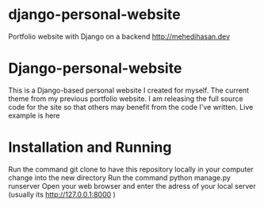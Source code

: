 # django-personal-website
Portfolio website with Django on a backend http://mehedihasan.dev

# Django-personal-website
This is a Django-based personal website I created for myself. The current theme from my previous portfolio website. I am releasing the full source code for the site so that others may benefit from the code I've written. Live example is here

# Installation and Running
Run the command git clone <repository-url> to have this repository locally in your computer
change into the new directory
Run the command python manage.py runserver
Open your web browser and enter the adress of your local server (usually its http://127.0.0.1:8000 )
